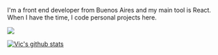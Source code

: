 I'm a front end developer from Buenos Aires and my main tool is React. When I have the time, I code personal projects here.

<img
  src='https://media.giphy.com/media/v1.Y2lkPTc5MGI3NjExbHA0ajJ3ZmE4ZDNqaG5xZTlqNmFqYjh3ZHNhcHJmOGRpMnV1dWtsayZlcD12MV9pbnRlcm5hbF9naWZfYnlfaWQmY3Q9Zw/fAmnJKCwuXtDiEhNwg/giphy-downsized.gif'
  width='auto'
/>

[![Vic's github stats](https://github-readme-stats.vercel.app/api?username=victoriasuarez97&hide=issues,contribs&show_icons=true&theme=material-palenight&count_private=true&hide_border=true)](https://github.com/anuraghazra/github-readme-stats) </br>
